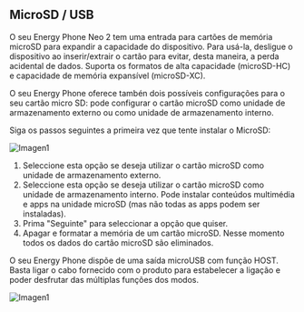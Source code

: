 ## MicroSD / USB

O seu Energy Phone Neo 2 tem uma entrada para cartões de memória microSD para expandir a capacidade do dispositivo.  Para usá-la, desligue o dispositivo ao inserir/extrair o cartão para evitar, desta maneira, a perda acidental de dados. Suporta os formatos de alta capacidade (microSD-HC) e capacidade de memória expansível (microSD-XC).

O seu Energy Phone oferece tambén dois possíveis configurações para o seu cartão micro SD: pode configurar o cartão microSD como unidade de armazenamento externo ou como unidade de armazenamento interno. 

Siga os passos seguintes a primeira vez que tente instalar o MicroSD:

![Imagen1](http://static.energysistem.com/images/manuals/42762/57d6cd8fb4882.jpg)

1. Seleccione esta opção se deseja utilizar o cartão microSD como unidade de armazenamento externo.
2. Seleccione esta opção se deseja utilizar o cartão microSD como unidade de armazenamento interno. Pode instalar conteúdos multimédia e apps na unidade microSD (mas não todas as apps podem ser instaladas).
3. Prima "Seguinte" para seleccionar a opção que quiser.
4. Apagar e formatar a memória de um cartão microSD. Nesse momento todos os dados do cartão microSD são eliminados.


O seu Energy Phone dispõe de uma saída microUSB com função HOST. Basta ligar o cabo fornecido com o produto para estabelecer a ligação e poder desfrutar das múltiplas funções dos modos.

![Imagen1](http://static.energysistem.com/images/manuals/42762/57cd4c628e1e9.jpg)

